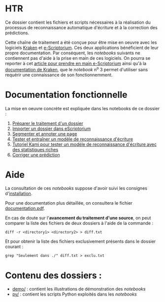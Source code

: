 HTR
====

Ce dossier contient les fichiers et scripts nécessaires à la réalisation du processus de reconnaissance automatique d'écriture et à la correction des prédictions.

Cette chaîne de traitement a été conçue pour être mise en oeuvre avec les logiciels [Kraken](https://kraken.re/master/index.html) et [e-Scriptorium](https://escriptorium.fr/). Ces deux applications bénéficient de leur propre documentation. Par conséquent, les *notebooks* suivants ne contiennent pas d'aide à la prise en main de ces logiciels. On pourra se reporter à cet [article pour prendre en main e-Scriptorium](https://lectaurep.hypotheses.org/documentation/prendre-en-main-escriptorium) ainsi qu'à la [documentation de Kraken](https://kraken.re/master/training.html), que le *notebook* n<sup>o</sup> 3 permet d'utiliser sans requérir une connaissance de son fonctionnemment.

# Documentation fonctionnelle
La mise en oeuvre concrète est expliquée dans les notebooks de ce dossier :
1. [Préparer le traitement d'un dossier](./Preparer_le_traitement_dun_dossier.ipynb)
2. [Importer un dossier dans eScriptorium](./Importer_dossier_dans_eScriptorium.ipynb)
3. [Segmenter et annoter une page](./Segmenter_et_annoter_une_page.ipynb)
4. [Tester et entraîner un modèle de reconnaissance d'écriture](./Tester_et_entrainer_un_modele_HTR_avec_Kraken.ipynb)
5. [Tutoriel Kami pour tester un modèle de reconnaissance d'écriture avec des statistiques riches](./Tutoriel_Kami.ipynb)
6. [Corriger une prédiction](./Corriger_une_prediction.ipynb)

# Aide
La consultation de ces *notebooks* suppose d'avoir suivi les consignes d'[installation](https://github.com/sbiay/CdS-edition#installation).

Pour une documentation plus détaillée, on consultera le fichier [documentation.pdf](../documentation/documentation.pdf).

En cas de doute sur l'**avancement du traitement d'une source**, on peut comparer la liste des fichiers de deux dossiers à l'aide de la commande :
```shell
diff -r <directory1> <directory2> > diff.txt
```

Et pour obtenir la liste des fichiers exclusivement présents dans le dossier courant :
```shell
grep "Seulement dans ./" diff.txt > exclu.txt
```

# Contenu des dossiers :
- [demo/](./demo/) : contient les illustrations de démonstration des *notebooks*
- [py/](./py/) : contient les scripts Python exploités dans les *notebooks*